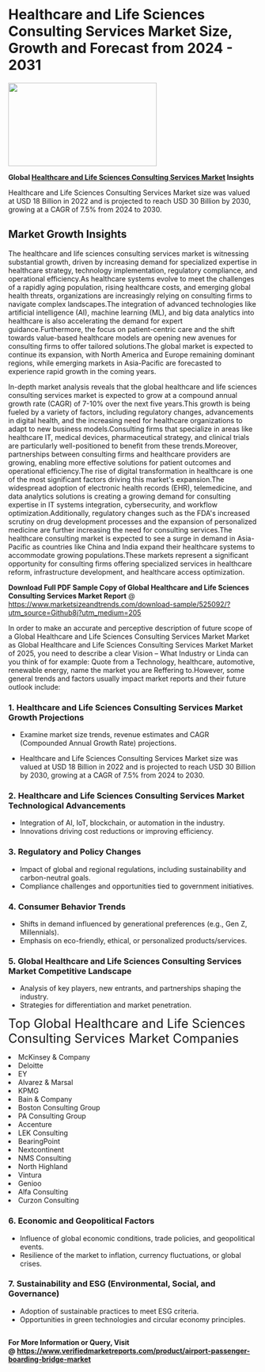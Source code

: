 <H1>Healthcare and Life Sciences Consulting Services Market Size, Growth and Forecast from 2024 - 2031</H1><img class="aligncenter size-medium wp-image-584254" src="https://thirdeyenews.in/wp-content/uploads/2024/09/Global-Market-Research-300x168.jpeg" alt="" width="300" height="168" /><p><strong>Global&nbsp;<a href="https://www.marketsizeandtrends.com/download-sample/525092/?utm_source=Github8j?utm_medium=205">Healthcare and Life Sciences Consulting Services Market</a> Insights</strong></p><p>Healthcare and Life Sciences Consulting Services Market size was valued at USD 18 Billion in 2022 and is projected to reach USD 30 Billion by 2030, growing at a CAGR of 7.5% from 2024 to 2030.</p><p><h2>Market Growth Insights</h2> <p>The healthcare and life sciences consulting services market is witnessing substantial growth, driven by increasing demand for specialized expertise in healthcare strategy, technology implementation, regulatory compliance, and operational efficiency.As healthcare systems evolve to meet the challenges of a rapidly aging population, rising healthcare costs, and emerging global health threats, organizations are increasingly relying on consulting firms to navigate complex landscapes.The integration of advanced technologies like artificial intelligence (AI), machine learning (ML), and big data analytics into healthcare is also accelerating the demand for expert guidance.Furthermore, the focus on patient-centric care and the shift towards value-based healthcare models are opening new avenues for consulting firms to offer tailored solutions.The global market is expected to continue its expansion, with North America and Europe remaining dominant regions, while emerging markets in Asia-Pacific are forecasted to experience rapid growth in the coming years.</p> <p>In-depth market analysis reveals that the global healthcare and life sciences consulting services market is expected to grow at a compound annual growth rate (CAGR) of 7-10% over the next five years.This growth is being fueled by a variety of factors, including regulatory changes, advancements in digital health, and the increasing need for healthcare organizations to adapt to new business models.Consulting firms that specialize in areas like healthcare IT, medical devices, pharmaceutical strategy, and clinical trials are particularly well-positioned to benefit from these trends.Moreover, partnerships between consulting firms and healthcare providers are growing, enabling more effective solutions for patient outcomes and operational efficiency.The rise of digital transformation in healthcare is one of the most significant factors driving this market's expansion.The widespread adoption of electronic health records (EHR), telemedicine, and data analytics solutions is creating a growing demand for consulting expertise in IT systems integration, cybersecurity, and workflow optimization.Additionally, regulatory changes such as the FDA's increased scrutiny on drug development processes and the expansion of personalized medicine are further increasing the need for consulting services.The healthcare consulting market is expected to see a surge in demand in Asia-Pacific as countries like China and India expand their healthcare systems to accommodate growing populations.These markets represent a significant opportunity for consulting firms offering specialized services in healthcare reform, infrastructure development, and healthcare access optimization.</p> <p><span class=""><strong>Download Full PDF Sample Copy of Global Healthcare and Life Sciences Consulting Services Market Report</strong> @ <a href="https://www.marketsizeandtrends.com/download-sample/525092/?utm_source=Github8j?utm_medium=205" target="_blank">https://www.marketsizeandtrends.com/download-sample/525092/?utm_source=Github8j?utm_medium=205</a></span></p><p>In order to make an accurate and perceptive description of future scope of a Global&nbsp;Healthcare and Life Sciences Consulting Services Market Market as Global&nbsp;Healthcare and Life Sciences Consulting Services Market Market of 2025, you need to describe a clear Vision &ndash; What Industry or Linda can you think of for example: Quote from a Technology, healthcare, automotive, renewable energy, name the market you are Reffering to.However, some general trends and factors usually impact market reports and their future outlook include:</p><h3>1.&nbsp;<strong>Healthcare and Life Sciences Consulting Services Market Growth Projections</strong></h3><ul><li>Examine market size trends, revenue estimates and CAGR (Compounded Annual Growth Rate) projections.</li><li><p>Healthcare and Life Sciences Consulting Services Market size was valued at USD 18 Billion in 2022 and is projected to reach USD 30 Billion by 2030, growing at a CAGR of 7.5% from 2024 to 2030.</p></li></ul><h3>2.&nbsp;<strong>Healthcare and Life Sciences Consulting Services Market Technological Advancements</strong></h3><ul><li>Integration of AI, IoT, blockchain, or automation in the industry.</li><li>Innovations driving cost reductions or improving efficiency.</li></ul><h3>3.&nbsp;<strong>Regulatory and Policy Changes</strong></h3><ul><li>Impact of global and regional regulations, including sustainability and carbon-neutral goals.</li><li>Compliance challenges and opportunities tied to government initiatives.</li></ul><h3>4.&nbsp;<strong>Consumer Behavior Trends</strong></h3><ul><li>Shifts in demand influenced by generational preferences (e.g., Gen Z, Millennials).</li><li>Emphasis on eco-friendly, ethical, or personalized products/services.</li></ul><h3>5.&nbsp;<strong>Global Healthcare and Life Sciences Consulting Services Market Competitive Landscape</strong></h3><ul><li>Analysis of key players, new entrants, and partnerships shaping the industry.</li><li>Strategies for differentiation and market penetration.</li></ul><p data-pm-slice="1 1 []"><span style="color: inherit; font-family: inherit; font-size: 25px;">Top Global Healthcare and Life Sciences Consulting Services Market Companies</span></p><div class="" data-test-id=""><p><li>McKinsey & Company</li><li> Deloitte</li><li> EY</li><li> Alvarez & Marsal</li><li> KPMG</li><li> Bain & Company</li><li> Boston Consulting Group</li><li> PA Consulting Group</li><li> Accenture</li><li> LEK Consulting</li><li> BearingPoint</li><li> Nextcontinent</li><li> NMS Consulting</li><li> North Highland</li><li> Vintura</li><li> Genioo</li><li> Alfa Consulting</li><li> Curzon Consulting</li></p></div><h3>6.&nbsp;<strong>Economic and Geopolitical Factors</strong></h3><ul><li>Influence of global economic conditions, trade policies, and geopolitical events.</li><li>Resilience of the market to inflation, currency fluctuations, or global crises.</li></ul><h3>7.&nbsp;<strong>Sustainability and ESG (Environmental, Social, and Governance)</strong></h3><ul><li>Adoption of sustainable practices to meet ESG criteria.</li><li>Opportunities in green technologies and circular economy principles.</li></ul><h2><strong style="font-size: 14px;">For More Information or Query, Visit @&nbsp;</strong><a style="background-color: #ffffff; font-size: 14px;" href="https://www.marketsizeandtrends.com/report/healthcare-and-life-sciences-consulting-services-market/" target="_blank">https://www.verifiedmarketreports.com/product/airport-passenger-boarding-bridge-market</a></h2>